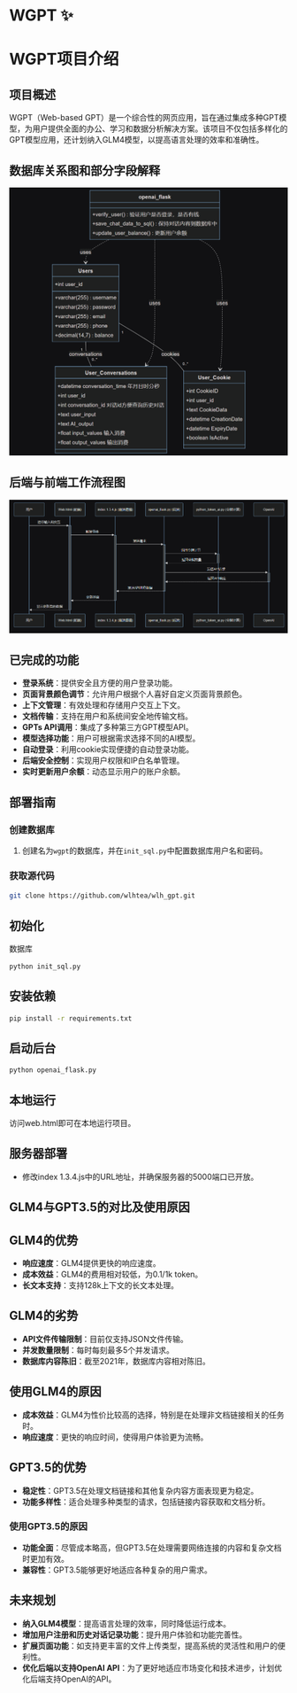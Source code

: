 # WGPT ✨

# WGPT项目介绍

## 项目概述

WGPT（Web-based GPT）是一个综合性的网页应用，旨在通过集成多种GPT模型，为用户提供全面的办公、学习和数据分析解决方案。该项目不仅包括多样化的GPT模型应用，还计划纳入GLM4模型，以提高语言处理的效率和准确性。

## 数据库关系图和部分字段解释

![数据库关系图](./images/数据库关系字段解释.png)

## 后端与前端工作流程图

![前后端工作流程图](./images/关系图.png)

## 已完成的功能

- **登录系统**：提供安全且方便的用户登录功能。
- **页面背景颜色调节**：允许用户根据个人喜好自定义页面背景颜色。
- **上下文管理**：有效处理和存储用户交互上下文。
- **文档传输**：支持在用户和系统间安全地传输文档。
- **GPTs API调用**：集成了多种第三方GPT模型API。
- **模型选择功能**：用户可根据需求选择不同的AI模型。
- **自动登录**：利用cookie实现便捷的自动登录功能。
- **后端安全控制**：实现用户权限和IP白名单管理。
- **实时更新用户余额**：动态显示用户的账户余额。

## 部署指南

### 创建数据库

1. 创建名为`wgpt`的数据库，并在`init_sql.py`中配置数据库用户名和密码。

### 获取源代码

```sh
git clone https://github.com/wlhtea/wlh_gpt.git
```

## 初始化

数据库

```sh
python init_sql.py
```

## 安装依赖

```sh
pip install -r requirements.txt
```

## 启动后台

```sh
python openai_flask.py
```

## 本地运行

访问web.html即可在本地运行项目。

## 服务器部署

- 修改index 1.3.4.js中的URL地址，并确保服务器的5000端口已开放。

## GLM4与GPT3.5的对比及使用原因

## GLM4的优势

- **响应速度**：GLM4提供更快的响应速度。
- **成本效益**：GLM4的费用相对较低，为0.1/1k token。
- **长文本支持**：支持128k上下文的长文本处理。

## GLM4的劣势

- **API文件传输限制**：目前仅支持JSON文件传输。
- **并发数量限制**：每时每刻最多5个并发请求。
- **数据库内容陈旧**：截至2021年，数据库内容相对陈旧。

## 使用GLM4的原因

- **成本效益**：GLM4为性价比较高的选择，特别是在处理非文档链接相关的任务时。
- **响应速度**：更快的响应时间，使得用户体验更为流畅。

## GPT3.5的优势

- **稳定性**：GPT3.5在处理文档链接和其他复杂内容方面表现更为稳定。
- **功能多样性**：适合处理多种类型的请求，包括链接内容获取和文档分析。

### 使用GPT3.5的原因

- **功能全面**：尽管成本略高，但GPT3.5在处理需要网络连接的内容和复杂文档时更加有效。
- **兼容性**：GPT3.5能够更好地适应各种复杂的用户需求。

## 未来规划

- **纳入GLM4模型**：提高语言处理的效率，同时降低运行成本。
- **增加用户注册和历史对话记录功能**：提升用户体验和功能完善性。
- **扩展页面功能**：如支持更丰富的文件上传类型，提高系统的灵活性和用户的便利性。
- **优化后端以支持OpenAI API**：为了更好地适应市场变化和技术进步，计划优化后端支持OpenAI的API。
